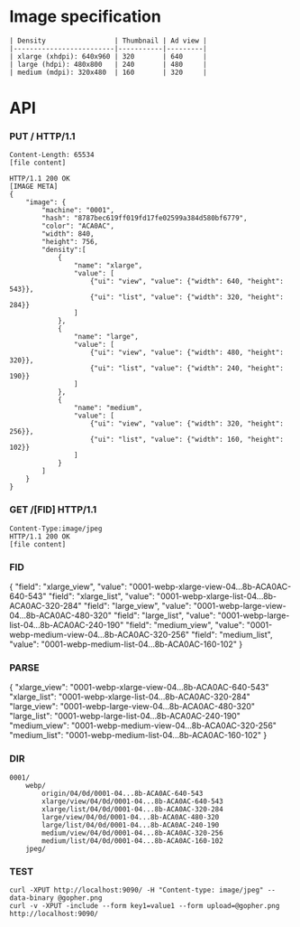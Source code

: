 # Image specification

    | Density                 | Thumbnail | Ad view |
    |-------------------------|-----------|---------|
    | xlarge (xhdpi): 640x960 | 320       | 640     |
    | large (hdpi): 480x800   | 240       | 480     |
    | medium (mdpi): 320x480  | 160       | 320     |


# API

### PUT / HTTP/1.1
	
    Content-Length: 65534
    [file content]
    
    HTTP/1.1 200 OK
    [IMAGE META]
    {
        "image": {
        	"machine": "0001",
            "hash": "8787bec619ff019fd17fe02599a384d580bf6779",
            "color": "ACA0AC",
            "width": 840,
            "height": 756,
           	"density":[
           	    {
           	    	"name": "xlarge",
           	    	"value": [
           	    	    {"ui": "view", "value": {"width": 640, "height": 543}},
           	    	    {"ui": "list", "value": {"width": 320, "height": 284}}
           	    	]
           	    },
           	    {
           	        "name": "large",
           	    	"value": [
           	    	    {"ui": "view", "value": {"width": 480, "height": 320}},
           	    	    {"ui": "list", "value": {"width": 240, "height": 190}}
           	    	]
           	    },
           	    {
           	    	"name": "medium",
           	    	"value": [
           	    	    {"ui": "view", "value": {"width": 320, "height": 256}},
           	    	    {"ui": "list", "value": {"width": 160, "height": 102}}
           	    	]
           	    }
            ]
        }
    }

### GET /[FID] HTTP/1.1

	Content-Type:image/jpeg
	HTTP/1.1 200 OK
	[file content]


### FID
<!-- 0001-jpeg-origin-view-04...8b-ACA0AC-640-543 -->
<!-- 0001-jpeg-origin-list-04...8b-ACA0AC-640-543 -->
{
	"field": "xlarge_view", "value": "0001-webp-xlarge-view-04...8b-ACA0AC-640-543"
	"field": "xlarge_list", "value": "0001-webp-xlarge-list-04...8b-ACA0AC-320-284"
	"field": "large_view", "value": "0001-webp-large-view-04...8b-ACA0AC-480-320"
	"field": "large_list", "value": "0001-webp-large-list-04...8b-ACA0AC-240-190"
	"field": "medium_view", "value": "0001-webp-medium-view-04...8b-ACA0AC-320-256"
	"field": "medium_list", "value": "0001-webp-medium-list-04...8b-ACA0AC-160-102"
}

### PARSE
{
	"xlarge_view": "0001-webp-xlarge-view-04...8b-ACA0AC-640-543"
	"xlarge_list": "0001-webp-xlarge-list-04...8b-ACA0AC-320-284"
	"large_view": "0001-webp-large-view-04...8b-ACA0AC-480-320"
	"large_list": "0001-webp-large-list-04...8b-ACA0AC-240-190"
	"medium_view": "0001-webp-medium-view-04...8b-ACA0AC-320-256"
	"medium_list": "0001-webp-medium-list-04...8b-ACA0AC-160-102"
}

### DIR
     
	0001/
	    webp/
	        origin/04/0d/0001-04...8b-ACA0AC-640-543
	        xlarge/view/04/0d/0001-04...8b-ACA0AC-640-543
	        xlarge/list/04/0d/0001-04...8b-ACA0AC-320-284
	        large/view/04/0d/0001-04...8b-ACA0AC-480-320
	        large/list/04/0d/0001-04...8b-ACA0AC-240-190
	        medium/view/04/0d/0001-04...8b-ACA0AC-320-256
	        medium/list/04/0d/0001-04...8b-ACA0AC-160-102
        jpeg/

### TEST

	curl -XPUT http://localhost:9090/ -H "Content-type: image/jpeg" --data-binary @gopher.png
	curl -v -XPUT -include --form key1=value1 --form upload=@gopher.png http://localhost:9090/

